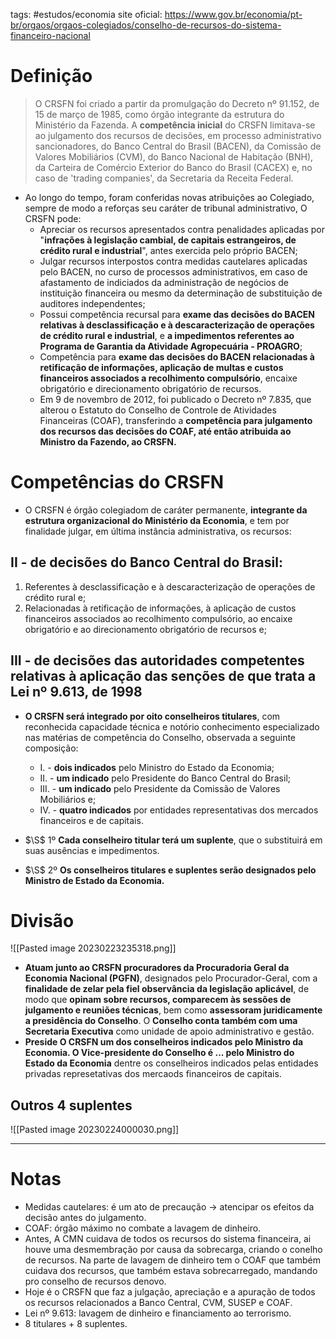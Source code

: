 tags: #estudos/economia 
site oficial: https://www.gov.br/economia/pt-br/orgaos/orgaos-colegiados/conselho-de-recursos-do-sistema-financeiro-nacional

# Definição
> O CRSFN foi criado a partir da promulgação do Decreto nº 91.152, de 15 de março de 1985, como órgão integrante da estrutura do Ministério da Fazenda. A **competência inicial** do CRSFN limitava-se ao julgamento dos recursos de decisões, em processo administrativo sancionadores, do Banco Central do Brasil (BACEN), da Comissão de Valores Mobiliários (CVM), do Banco Nacional de Habitação (BNH), da Carteira de Comércio Exterior do Banco do Brasil (CACEX) e, no caso de 'trading companies', da Secretaria da Receita Federal.

- Ao longo do tempo, foram conferidas novas atribuições ao Colegiado, sempre de modo a reforças seu caráter de tribunal administrativo, O CRSFN pode:
	- Apreciar os recursos apresentados contra penalidades aplicadas por "**infrações à legislação cambial, de capitais estrangeiros, de crédito rural e industrial**", antes exercida pelo próprio BACEN;
	- Julgar recursos interpostos contra medidas cautelares aplicadas pelo BACEN, no curso de processos administrativos, em caso de afastamento de indiciados da administração de negócios de instituição financeira ou mesmo da determinação de substituição de auditores independentes;
	- Possui competência recursal para **exame das decisões do BACEN relativas à desclassificação e à descaracterização de operações de crédito rural e industrial**, e **a impedimentos referentes ao Programa de Garantia da Atividade Agropecuária - PROAGRO**;
	- Competência para **exame das decisões do BACEN relacionadas à retificação de informações, aplicação de multas e custos financeiros associados a recolhimento compulsório**, encaixe obrigatório e direcionamento obrigatório de recursos.
	- Em 9 de novembro de 2012, foi publicado o Decreto nº 7.835, que alterou o Estatuto do Conselho de Controle de Atividades Financeiras (COAF), transferindo a **competência para julgamento dos recursos das decisões do COAF, até então atribuida ao Ministro da Fazendo, ao CRSFN.**

# Competências do CRSFN
- O CRSFN é órgão colegiadom de caráter permanente, **integrante da estrutura organizacional do Ministério da Economia**, e tem por finalidade julgar, em última instância administrativa, os recursos:

## II - de decisões do Banco Central do Brasil:
1. Referentes à desclassificação e à descaracterização de operações de crédito rural e;
2. Relacionadas à retificação de informações, à aplicação de custos financeiros associados ao recolhimento compulsório, ao encaixe obrigatório e ao direcionamento obrigatório de recursos e;

## III - de decisões das autoridades competentes relativas à aplicação das senções de que trata a Lei nº 9.613, de 1998
- **O CRSFN será integrado por oito conselheiros titulares**, com reconhecida capacidade técnica e notório conhecimento especializado nas matérias de competência do Conselho, observada a seguinte composição:
	- I. - **dois indicados** pelo Ministro do Estado da Economia;
	- II. - **um indicado** pelo Presidente do Banco Central do Brasil;
	- III. - **um indicado** pelo Presidente da Comissão de Valores Mobiliários e;
	- IV. - **quatro indicados** por entidades representativas dos mercados financeiros e de capitais.

- $\S$ 1º **Cada conselheiro titular terá um suplente**, que o substituirá em suas ausências e impedimentos.
- $\S$ 2º **Os conselheiros titulares e suplentes serão designados pelo Ministro de Estado da Economia.**

# Divisão
![[Pasted image 20230223235318.png]]
- **Atuam junto ao CRSFN procuradores da Procuradoria Geral da Economia Nacional (PGFN)**, designados pelo Procurador-Geral, com a **finalidade de zelar pela fiel observância da legislação aplicável**, de modo que **opinam sobre recursos, comparecem às sessões de julgamento e reuniões técnicas**, bem como **assessoram juridicamente a presidência do Conselho**. O **Conselho conta também com uma Secretaria Executiva** como unidade de apoio administrativo e gestão.
- **Preside O CRSFN um dos conselheiros indicados pelo Ministro da Economia. O Vice-presidente do Conselho é ... pelo Ministro do Estado da Economia** dentre os conselheiros indicados pelas entidades privadas represetativas dos mercaods financeiros de capitais.

## Outros 4 suplentes
![[Pasted image 20230224000030.png]]

---
# Notas
- Medidas cautelares: é um ato de precaução -> atencipar os efeitos da decisão antes do julgamento.
- COAF: órgão máximo no combate a lavagem de dinheiro.
- Antes, A CMN cuidava de todos os recursos do sistema financeira, ai houve uma desmembração por causa da sobrecarga, criando o conelho de recursos. Na parte de lavagem de dinheiro tem o COAF que também cuidava dos recursos, que também estava sobrecarregado, mandando pro conselho de recursos denovo.
- Hoje é o CRSFN que faz a julgação, apreciação e a apuração de todos os recursos relacionados a Banco Central, CVM, SUSEP e COAF.
- Lei nº 9.613: lavagem de dinheiro e financiamento ao terrorismo.
- 8 titulares + 8 suplentes.
